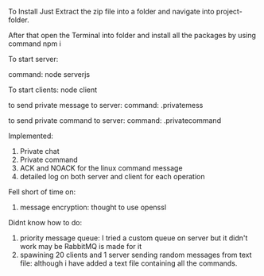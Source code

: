 To Install Just Extract the zip file into a folder and navigate into project-folder.

After that open the Terminal into folder and install all the packages by using command npm i

To start server:

command: node serverjs

To start clients:
node client <client name>

to send private message to server:
command: .privatemess <message> <priority>

to send private command to server:
command: .privatecommand <command> <priority>

Implemented:
1. Private chat
2. Private command
3. ACK and NOACK for the linux command message
4. detailed log on both server and client for each operation

Fell short of time on:
1. message encryption: thought to use openssl

Didnt know how to do:
1. priority message queue: I tried a custom queue on server but it didn't work may be RabbitMQ is made for it
2. spawining 20 clients and 1 server sending random messages from text file:
although i have added a text file containing all the commands.
